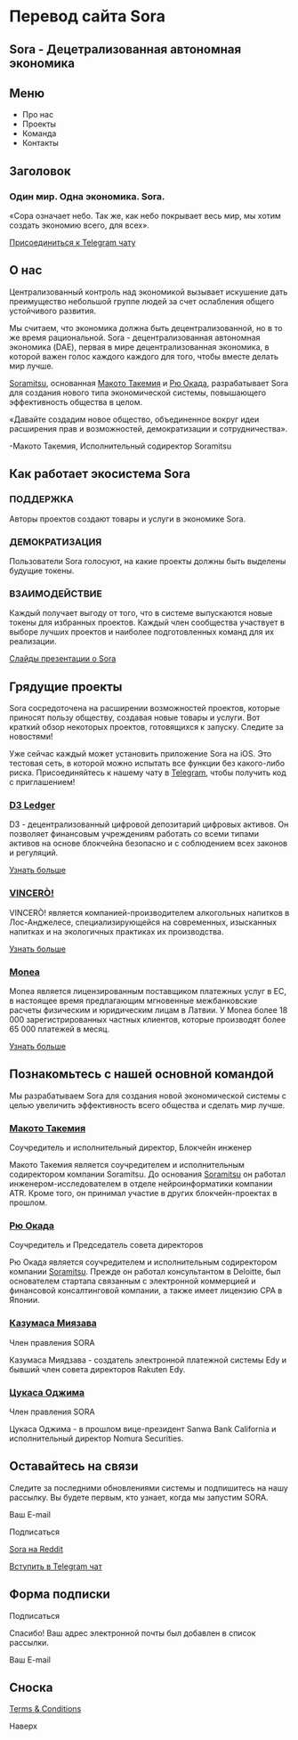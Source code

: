 # Перевод сайта Sora

## Sora - Децетрализованная автономная экономика

## Меню

- Про нас
- Проекты
- Команда
- Контакты

## Заголовок

### Один мир. Одна экономика. Sora.

«Сора означает небо. Так же, как небо покрывает весь мир, мы хотим создать экономию всего, для всех».

[Присоединиться к Telegram чату](https://t.me/sora_xor)

## О нас

Централизованный контроль над экономикой вызывает искушение дать преимущество небольшой группе людей за счет ослабления общего устойчивого развития.

Мы считаем, что экономика должна быть децентрализованной, но в то же время рациональной. Sora - децентрализованная автономная экономика (DAE), первая в мире децентрализованная экономика, в которой важен голос каждого каждого для того, чтобы вместе делать мир лучше.

[Soramitsu](https://soramitsu.co.jp/), основанная [Макото Такемия](https://www.linkedin.com/in/makoto-takemiya/) и [Рю Окада](https://www.linkedin.com/in/ryu-okada-69080628/), разрабатывает Sora для создания нового типа экономической системы, повышающего эффективность общества в целом.

«Давайте создадим новое общество, объединенное вокруг идеи расширения прав и возможностей, демократизации и сотрудничества».

-Макото Такемия, Исполнительный содиректор Soramitsu

## Как работает экосистема Sora

### ПОДДЕРЖКА

Авторы проектов создают товары и услуги в экономике Sora.

### ДЕМОКРАТИЗАЦИЯ

Пользователи Sora голосуют, на какие проекты должны быть выделены будущие токены.

### ВЗАИМОДЕЙСТВИЕ

Каждый получает выгоду от того, что в системе выпускаются новые токены для избранных проектов. Каждый член сообщества участвует в выборе лучших проектов и наиболее подготовленных команд для их реализации.

[Слайды презентации о Sora](https://sora.org/slides)

## Грядущие проекты

Sora сосредоточена на расширении возможностей проектов, которые приносят пользу обществу, создавая новые товары и услуги. Вот краткий обзор некоторых проектов, готовящихся к запуску. Следите за новостями!

Уже сейчас каждый может установить приложение Sora на iOS. Это тестовая сеть, в которой можно испытать все функции без какого-либо риска. Присоединяйтесь к нашему чату в [Telegram](https://t.me/sora_xor), чтобы получить код с приглашением!

### [D3 Ledger](https://d3ledger.com/)

D3 - децентрализованный цифровой депозитарий цифровых активов. Он позволяет финансовым учреждениям работать со всеми типами активов на основе блокчейна безопасно и с соблюдением всех законов и регуляций.

[Узнать больше](https://d3ledger.com/)

### [VINCERÒ!](https://www.vincero.life/)

VINCERÒ! является компанией-производителем алкогольных напитков в Лос-Анджелесе, специализирующейся на современных, изысканных напитках и на экологичных практиках их производства.

[Узнать больше](https://www.vincero.life/)

### [Monea](http://www.monea.me/lv-en/home/)

Monea является лицензированным поставщиком платежных услуг в ЕС, в настоящее время предлагающим мгновенные межбанковские расчеты физическим и юридическим лицам в Латвии. У Monea более 18 000 зарегистрированных частных клиентов, которые производят более 65 000 платежей в месяц.

[Узнать больше](http://www.monea.me/lv-en/home/)

## Познакомьтесь с нашей основной командой

Мы разрабатываем Sora для создания новой экономической системы с целью увеличить эффективность всего общества и сделать мир лучше.

### [Макото Такемия](https://www.linkedin.com/in/makoto-takemiya/)

Соучредитель и исполнительный директор, Блокчейн инженер

Макото Такемия является соучредителем и исполнительным содиректором компании Soramitsu. До основания [Soramitsu](https://soramitsu.co.jp/) он работал инженером-исследователем в отделе нейроинформатики компании ATR. Кроме того, он принимал участие в других блокчейн-проектах в прошлом.

### [Рю Окада](https://www.linkedin.com/in/ryu-okada-69080628/)

Соучредитель и Председатель совета директоров

Рю Окада является соучредителем и исполнительным содиректором компании [Soramitsu](https://soramitsu.co.jp/). Прежде он работал консультантом в Deloitte, был основателем стартапа связанным с электронной коммерцией и финансовой консалтинговой компании, а также имеет лицензию CPA в Японии.

### [Казумаса Миязава](https://www.linkedin.com/in/kazumasa-miyazawa-52955564/)

Член правления SORA

Казумаса Миядзава - создатель электронной платежной системы Edy и бывший член совета директоров Rakuten Edy.

### [Цукаса Оджима](https://www.linkedin.com/in/tsukasa-ojima-309b1b90/)

Член правления SORA

Цукаса Оджима - в прошлом вице-президент Sanwa Bank California и исполнительный директор Nomura Securities.

## Оставайтесь на связи

Следите за последними обновлениями системы и подпишитесь на нашу рассылку. Вы будете первым, кто узнает, когда мы запустим SORA.

Ваш E-mail

Подписаться

[Sora на Reddit](https://reddit.com/r/SORA)

[Вступить в Telegram чат](https://t.me/sora_xor)

## Форма подписки

Подписаться

Спасибо! Ваш адрес электронной почты был добавлен в список рассылки.

Ваш E-mail

## Сноска

[Terms & Conditions](https://sora.org/terms)

Наверх
